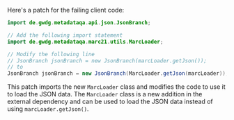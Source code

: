Here's a patch for the failing client code:

```java
import de.gwdg.metadataqa.api.json.JsonBranch;

// Add the following import statement
import de.gwdg.metadataqa.marc21.utils.MarcLoader;

// Modify the following line
// JsonBranch jsonBranch = new JsonBranch(marcLoader.getJson());
// to
JsonBranch jsonBranch = new JsonBranch(MarcLoader.getJson(marcLoader));
```

This patch imports the new `MarcLoader` class and modifies the code to use it to load the JSON data. The `MarcLoader` class is a new addition in the external dependency and can be used to load the JSON data instead of using `marcLoader.getJson()`.